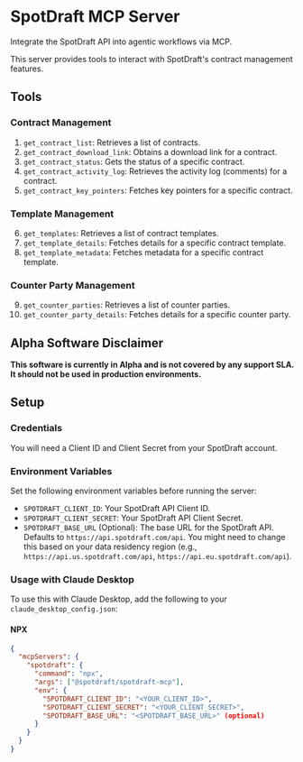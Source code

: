 # SpotDraft MCP Server

Integrate the SpotDraft API into agentic workflows via MCP.

This server provides tools to interact with SpotDraft's contract management features.

## Tools

### Contract Management

1.  `get_contract_list`: Retrieves a list of contracts.
2.  `get_contract_download_link`: Obtains a download link for a contract.
3.  `get_contract_status`: Gets the status of a specific contract.
4.  `get_contract_activity_log`: Retrieves the activity log (comments) for a contract.
5.  `get_contract_key_pointers`: Fetches key pointers for a specific contract.

### Template Management

6.  `get_templates`: Retrieves a list of contract templates.
7.  `get_template_details`: Fetches details for a specific contract template.
8.  `get_template_metadata`: Fetches metadata for a specific contract template.

### Counter Party Management

9.  `get_counter_parties`: Retrieves a list of counter parties.
10. `get_counter_party_details`: Fetches details for a specific counter party.

## Alpha Software Disclaimer

**This software is currently in Alpha and is not covered by any support SLA. It should not be used in production environments.**

## Setup

### Credentials

You will need a Client ID and Client Secret from your SpotDraft account.

### Environment Variables

Set the following environment variables before running the server:

- `SPOTDRAFT_CLIENT_ID`: Your SpotDraft API Client ID.
- `SPOTDRAFT_CLIENT_SECRET`: Your SpotDraft API Client Secret.
- `SPOTDRAFT_BASE_URL` (Optional): The base URL for the SpotDraft API. Defaults to `https://api.spotdraft.com/api`. You might need to change this based on your data residency region (e.g., `https://api.us.spotdraft.com/api`, `https://api.eu.spotdraft.com/api`).

### Usage with Claude Desktop

To use this with Claude Desktop, add the following to your `claude_desktop_config.json`:

#### NPX

```json
{
  "mcpServers": {
    "spotdraft": {
      "command": "npx",
      "args": ["@spotdraft/spotdraft-mcp"],
      "env": {
        "SPOTDRAFT_CLIENT_ID": "<YOUR_CLIENT_ID>",
        "SPOTDRAFT_CLIENT_SECRET": "<YOUR_CLIENT_SECRET>",
        "SPOTDRAFT_BASE_URL": "<SPOTDRAFT_BASE_URL>" (optional)
      }
    }
  }
}
```
